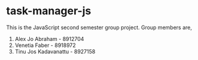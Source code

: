 # task-manager-js

This is the JavaScript second semester group project.
Group members are,

1. Alex Jo Abraham - 8912704
2. Venetia Faber - 8918972
3. Tinu Jos Kadavanattu - 8927158
